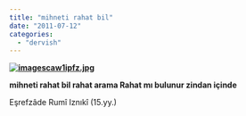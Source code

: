 ```yaml
---
title: "mihneti rahat bil"
date: "2011-07-12"
categories: 
  - "dervish"
---
```


**[](/uploads/2011/07/images2.jpg "images2.jpg")[![imagescaw1ipfz.jpg](/uploads/2011/07/imagescaw1ipfz.jpg)](/uploads/2011/07/imagescaw1ipfz.jpg "imagescaw1ipfz.jpg")**

**mihneti rahat bil rahat arama Rahat mı bulunur zindan içinde**

Eşrefzâde Rumî Iznıkî (15.yy.)
